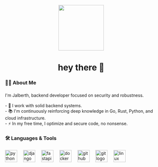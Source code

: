 <div align="center">
  <img height="150" src="https://github.com/jalmosquera/svg/blob/main/logoJal.svg"/>
</div>

###

<h1 align="center">hey there 👋</h1>

###

<h3 align="left">👨‍💻 About Me</h3>

###

<p align="left">I'm Jalberth, backend developer focused on security and robustness.<br><br>- 🔭 I work with solid backend systems.<br>- 📚 I'm continuously reinforcing deep knowledge in Go, Rust, Python, and cloud infrastructure.<br>- ⚡ In my free time, I optimize and secure code, no nonsense.</p>

###

<h3 align="left">🛠 Languages & Tools</h3>

###

<div align="left">
  <img src="https://cdn.jsdelivr.net/gh/devicons/devicon/icons/python/python-original.svg" height="40" alt="python logo"  />
  <img width="12" />
  <img src="https://cdn.jsdelivr.net/gh/devicons/devicon/icons/django/django-plain.svg" height="40" alt="django logo"  />
  <img width="12" />
  <img src="https://cdn.jsdelivr.net/gh/devicons/devicon/icons/fastapi/fastapi-original.svg" height="40" alt="fastapi logo"  />
  <img width="12" />
  <img src="https://cdn.jsdelivr.net/gh/devicons/devicon/icons/docker/docker-plain-wordmark.svg" height="40" alt="docker logo"  />
  <img width="12" />
  <img src="https://cdn.jsdelivr.net/gh/devicons/devicon/icons/github/github-original.svg" height="40" alt="github logo"  />
  <img width="12" />
  <img src="https://cdn.jsdelivr.net/gh/devicons/devicon/icons/git/git-original.svg" height="40" alt="git logo"  />
  <img width="12" />
  <img src="https://cdn.jsdelivr.net/gh/devicons/devicon/icons/linux/linux-original.svg" height="40" alt="linux logo"  />
</div>


